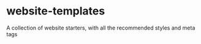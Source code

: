 # website-templates
A collection of website starters, with all the recommended styles and meta tags

